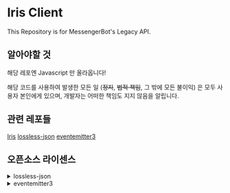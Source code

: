 # Iris Client
This Repository is for MessengerBot's Legacy API.

## 알아야할 것
해당 레포엔 Javascript 만 올라옵니다!

해당 코드를 사용하여 발생한 모든 일 (~~정지~~, ~~법적 책임~~, 그 밖에 모든 불이익) 은 모두 사용자 본인에게 있으며, 개발자는 어떠한 책임도 지지 않음을 알립니다.

## 관련 레포들
[Iris](https://github.com/dolidolih/Iris)
 [lossless-json](https://github.com/josdejong/lossless-json)
 [eventemitter3](https://github.com/primus/eventemitter3)


## 오픈소스 라이센스
<details>
<summary>lossless-json</summary>

```
The MIT License (MIT)

Copyright (c) 2016-2023 Jos de Jong

Permission is hereby granted, free of charge, to any person obtaining a copy of this software and associated documentation files (the "Software"), to deal in the Software without restriction, including without limitation the rights to use, copy, modify, merge, publish, distribute, sublicense, and/or sell copies of the Software, and to permit persons to whom the Software is furnished to do so, subject to the following conditions:

The above copyright notice and this permission notice shall be included in all copies or substantial portions of the Software.

THE SOFTWARE IS PROVIDED "AS IS", WITHOUT WARRANTY OF ANY KIND, EXPRESS OR IMPLIED, INCLUDING BUT NOT LIMITED TO THE WARRANTIES OF MERCHANTABILITY, FITNESS FOR A PARTICULAR PURPOSE AND NONINFRINGEMENT. IN NO EVENT SHALL THE AUTHORS OR COPYRIGHT HOLDERS BE LIABLE FOR ANY CLAIM, DAMAGES OR OTHER LIABILITY, WHETHER IN AN ACTION OF CONTRACT, TORT OR OTHERWISE, ARISING FROM, OUT OF OR IN CONNECTION WITH THE SOFTWARE OR THE USE OR OTHER DEALINGS IN THE SOFTWARE.
```

</details>

<details>
<summary>eventemitter3</summary>

```
The MIT License (MIT)

Copyright (c) 2014 Arnout Kazemier

Permission is hereby granted, free of charge, to any person obtaining a copy
of this software and associated documentation files (the "Software"), to deal
in the Software without restriction, including without limitation the rights
to use, copy, modify, merge, publish, distribute, sublicense, and/or sell
copies of the Software, and to permit persons to whom the Software is
furnished to do so, subject to the following conditions:

The above copyright notice and this permission notice shall be included in all
copies or substantial portions of the Software.

THE SOFTWARE IS PROVIDED "AS IS", WITHOUT WARRANTY OF ANY KIND, EXPRESS OR
IMPLIED, INCLUDING BUT NOT LIMITED TO THE WARRANTIES OF MERCHANTABILITY,
FITNESS FOR A PARTICULAR PURPOSE AND NONINFRINGEMENT. IN NO EVENT SHALL THE
AUTHORS OR COPYRIGHT HOLDERS BE LIABLE FOR ANY CLAIM, DAMAGES OR OTHER
LIABILITY, WHETHER IN AN ACTION OF CONTRACT, TORT OR OTHERWISE, ARISING FROM,
OUT OF OR IN CONNECTION WITH THE SOFTWARE OR THE USE OR OTHER DEALINGS IN THE
SOFTWARE.
```

</details>
